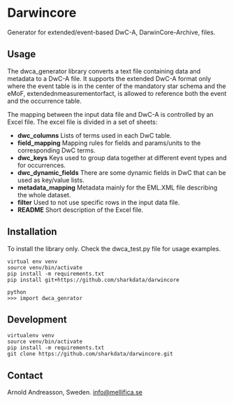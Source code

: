 # Darwincore

Generator for extended/event-based DwC-A, DarwinCore-Archive, files.

## Usage

The dwca_generator library converts a text file containing data and 
metadata to a DwC-A file. It supports the extended DwC-A format only
where the event table is in the center of the mandatory star schema and the 
eMoF, extendednmeasurementorfact, is allowed to reference both the 
event and the occurrence table.

The mapping between the input data file and DwC-A is controlled by an Excel
file. The excel file is divided in a set of sheets:

- **dwc_columns** Lists of terms used in each DwC table.
- **field_mapping** Mapping rules for fields and params/units to the corresponding DwC terms.
- **dwc_keys** Keys used to group data together at different event types and for occurrences.
- **dwc_dynamic_fields** There are some dynamic fields in DwC that can be used as key/value lists.
- **metadata_mapping** Metadata mainly for the EML.XML file describing the whole dataset.
- **filter** Used to not use specific rows in the input data file. 
- **README** Short description of the Excel file.

## Installation

To install the library only. Check the dwca_test.py file for usage examples.

    virtual env venv
    source venv/bin/activate
    pip install -m requirements.txt
    pip install git+https://github.com/sharkdata/darwincore
    
    python
    >>> import dwca_genrator

## Development

    virtualenv venv
    source venv/bin/activate
    pip install -m requirements.txt
    git clone https://github.com/sharkdata/darwincore.git
    
## Contact

Arnold Andreasson, Sweden.
info@mellifica.se
